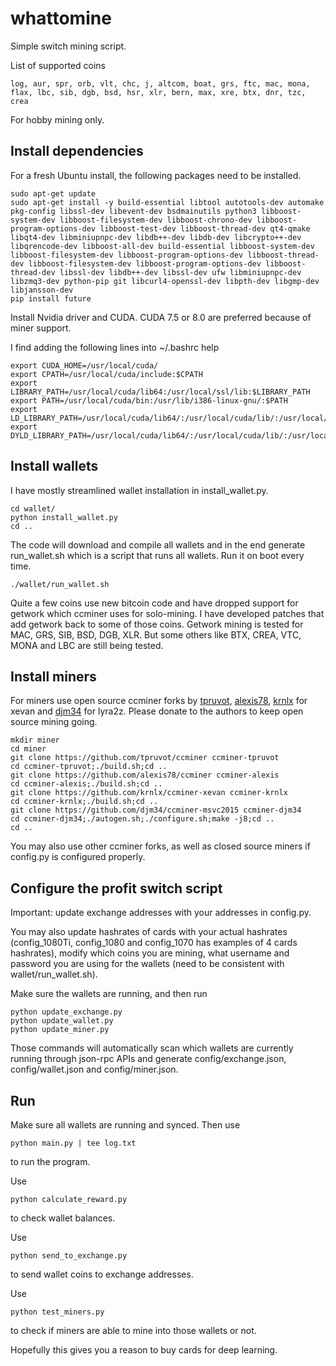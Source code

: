 # whattomine
Simple switch mining script.

List of supported coins

```
log, aur, spr, orb, vlt, chc, j, altcom, boat, grs, ftc, mac, mona, flax, lbc, sib, dgb, bsd, hsr, xlr, bern, max, xre, btx, dnr, tzc, crea
```

For hobby mining only.


## Install dependencies

For a fresh Ubuntu install, the following packages need to be installed.

```
sudo apt-get update
sudo apt-get install -y build-essential libtool autotools-dev automake pkg-config libssl-dev libevent-dev bsdmainutils python3 libboost-system-dev libboost-filesystem-dev libboost-chrono-dev libboost-program-options-dev libboost-test-dev libboost-thread-dev qt4-qmake libqt4-dev libminiupnpc-dev libdb++-dev libdb-dev libcrypto++-dev libqrencode-dev libboost-all-dev build-essential libboost-system-dev libboost-filesystem-dev libboost-program-options-dev libboost-thread-dev libboost-filesystem-dev libboost-program-options-dev libboost-thread-dev libssl-dev libdb++-dev libssl-dev ufw libminiupnpc-dev libzmq3-dev python-pip git libcurl4-openssl-dev libpth-dev libgmp-dev libjansson-dev
pip install future
```

Install Nvidia driver and CUDA. CUDA 7.5 or 8.0 are preferred because of miner support. 

I find adding the following lines into ~/.bashrc help

```
export CUDA_HOME=/usr/local/cuda/
export CPATH=/usr/local/cuda/include:$CPATH
export LIBRARY_PATH=/usr/local/cuda/lib64:/usr/local/ssl/lib:$LIBRARY_PATH
export PATH=/usr/local/cuda/bin:/usr/lib/i386-linux-gnu/:$PATH
export LD_LIBRARY_PATH=/usr/local/cuda/lib64/:/usr/local/cuda/lib/:/usr/local/ssl/lib:$LD_LIBRARY_PATH
export DYLD_LIBRARY_PATH=/usr/local/cuda/lib64/:/usr/local/cuda/lib/:/usr/local/ssl/lib:$DYLD_LIBRARY_PATH
```


## Install wallets

I have mostly streamlined wallet installation in install_wallet.py.

```
cd wallet/
python install_wallet.py
cd ..
```
The code will download and compile all wallets and in the end generate run_wallet.sh which is a script that runs all wallets. Run it on boot every time.

```
./wallet/run_wallet.sh
```

Quite a few coins use new bitcoin code and have dropped support for getwork which ccminer uses for solo-mining. I have developed patches that add getwork back to some of those coins. Getwork mining is tested for MAC, GRS, SIB, BSD, DGB, XLR. But some others like BTX, CREA, VTC, MONA and LBC are still being tested. 

## Install miners

For miners use open source ccminer forks by [tpruvot](https://github.com/tpruvot), [alexis78](https://github.com/alexis78), [krnlx](https://github.com/krnlx) for xevan and [djm34](https://github.com/djm34) for lyra2z. Please donate to the authors to keep open source mining going.

```
mkdir miner
cd miner
git clone https://github.com/tpruvot/ccminer ccminer-tpruvot
cd ccminer-tpruvot;./build.sh;cd ..
git clone https://github.com/alexis78/ccminer ccminer-alexis
cd ccminer-alexis;./build.sh;cd ..
git clone https://github.com/krnlx/ccminer-xevan ccminer-krnlx
cd ccminer-krnlx;./build.sh;cd ..
git clone https://github.com/djm34/ccminer-msvc2015 ccminer-djm34
cd ccminer-djm34;./autogen.sh;./configure.sh;make -j8;cd ..
cd ..
```

You may also use other ccminer forks, as well as closed source miners if config.py is configured properly.

## Configure the profit switch script

Important: update exchange addresses with your addresses in config.py. 

You may also update hashrates of cards with your actual hashrates (config_1080Ti, config_1080 and config_1070 has examples of 4 cards hashrates), modify which coins you are mining, what username and password you are using for the wallets (need to be consistent with wallet/run_wallet.sh).

Make sure the wallets are running, and then run
```
python update_exchange.py
python update_wallet.py
python update_miner.py
```
Those commands will automatically scan which wallets are currently running through json-rpc APIs and generate config/exchange.json, config/wallet.json and config/miner.json.

## Run

Make sure all wallets are running and synced. Then use 

```
python main.py | tee log.txt
```

to run the program.

Use 

```
python calculate_reward.py
```
to check wallet balances.

Use 

```
python send_to_exchange.py
```
to send wallet coins to exchange addresses.

Use

```
python test_miners.py
```

to check if miners are able to mine into those wallets or not.

Hopefully this gives you a reason to buy cards for deep learning.
